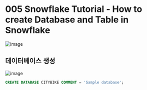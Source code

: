 # 005 Snowflake Tutorial - How to create Database and Table in Snowflake
![image](https://user-images.githubusercontent.com/102650331/170955464-22a62130-1775-4083-9569-b1c1319453f3.png)

## 데이터베이스 생성
![image](https://user-images.githubusercontent.com/102650331/170956067-19dce6e4-f434-4aec-9e13-168836129a2f.png)

```sql
CREATE DATABASE CITYBIKE COMMENT = 'Sample database';

```
